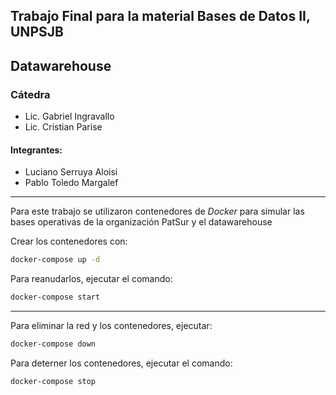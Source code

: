 ## Trabajo Final para la material Bases de Datos II, UNPSJB
## Datawarehouse

### Cátedra
- Lic. Gabriel Ingravallo
- Lic. Cristian Parise


#### Integrantes:
- Luciano Serruya Aloisi
- Pablo Toledo Margalef


---

Para este trabajo se utilizaron contenedores de *Docker* para simular las bases operativas de la organización PatSur y el datawarehouse

Crear los contenedores con:

```bash
docker-compose up -d
```

Para reanudarlos, ejecutar el comando:

```bash
docker-compose start
```

---

Para eliminar la red y los contenedores, ejecutar:

```bash
docker-compose down
```

Para deterner los contenedores, ejecutar el comando:

```bash
docker-compose stop
```
